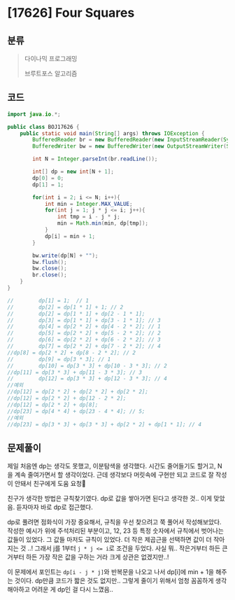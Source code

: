 # [17626] Four Squares

## 분류
> 다이나믹 프로그래밍
>
> 브루트포스 알고리즘

## 코드
```java
import java.io.*;

public class BOJ17626 {
    public static void main(String[] args) throws IOException {
        BufferedReader br = new BufferedReader(new InputStreamReader(System.in));
        BufferedWriter bw = new BufferedWriter(new OutputStreamWriter(System.out));

        int N = Integer.parseInt(br.readLine());

        int[] dp = new int[N + 1];
        dp[0] = 0;
        dp[1] = 1;

        for(int i = 2; i <= N; i++){
            int min = Integer.MAX_VALUE;
            for(int j = 1; j * j <= i; j++){
                int tmp = i - j * j;
                min = Math.min(min, dp[tmp]);
            }
            dp[i] = min + 1;
        }

        bw.write(dp[N] + "");
        bw.flush();
        bw.close();
        br.close();
    }
}

//        dp[1] = 1;  // 1
//        dp[2] = dp[1 * 1] + 1; // 2
//        dp[2] = dp[1 * 1] + dp[2 - 1 * 1];
//        dp[3] = dp[1 * 1] + dp[3 - 1 * 1]; // 3
//        dp[4] = dp[2 * 2] + dp[4 - 2 * 2]; // 1
//        dp[5] = dp[2 * 2] + dp[5 - 2 * 2]; // 2
//        dp[6] = dp[2 * 2] + dp[6 - 2 * 2]; // 3
//        dp[7] = dp[2 * 2] + dp[7 - 2 * 2]; // 4
//dp[8] = dp[2 * 2] + dp[8 - 2 * 2]; // 2
//        dp[9] = dp[3 * 3]; // 1
//        dp[10] = dp[3 * 3] + dp[10 - 3 * 3]; // 2
//dp[11] = dp[3 * 3] + dp[11 - 3 * 3]; // 3
//        dp[12] = dp[3 * 3] + dp[12 - 3 * 3]; // 4
//예외
//dp[12] = dp[2 * 2] + dp[2 * 2] + dp[2 * 2];
//dp[12] = dp[2 * 2] + dp[12 - 2 * 2];
//dp[12] = dp[2 * 2] + dp[8];
//dp[23] = dp[4 * 4] + dp[23 - 4 * 4]; // 5;
//예외
//dp[23] = dp[3 * 3] + dp[3 * 3] + dp[2 * 2] + dp[1 * 1]; // 4
```

## 문제풀이

제일 처음엔 dp는 생각도 못했고, 이분탐색을 생각했다. 시간도 줄어들기도 할거고, N을 계속 줄여가면서 할 생각이었다. 근데 생각보다 머릿속에 구현만 되고 코드로 잘 작성이 안돼서 친구에게 도움 요청🚨  

친구가 생각한 방법은 규칙찾기였다. dp로 값을 쌓아가면 된다고 생각한 것.. 이게 맞았음. 듣자마자 바로 dp로 접근했다.  

dp로 풀려면 점화식이 가장 중요해서, 규칙을 우선 찾으려고 쭉 풀어서 작성해보았다. 작성한 예시가 위에 주석처리된 부분이고, 12, 23 등 특정 숫자에서 규칙에서 벗어나는 값들이 있었다. 그 값들 마저도 규칙이 있었다. 더 작은 제곱근을 선택하면 값이 더 작아지는 것 ..! 그래서 j를 1부터 `j * j <= i`로 조건을 두었다. 사실 뭐.. 작은거부터 하든 큰거부터 하든 가장 작은 값을 구하는 거라 크게 상관은 없겠지만..!

이 문제에서 포인트는 `dp[i - j * j]`와 반복문을 나오고 나서 dp[i]에 min + 1을 해주는 것이다. dp만큼 코드가 짧은 것도 없지만.. 그렇게 줄이기 위해서 엄청 꼼꼼하게 생각해아하고 어려운 게 dp인 걸 다시 느꼈음..
